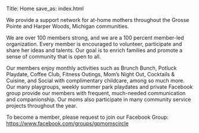 Title: Home
save_as: index.html

We provide a support network for at-home mothers throughout the Grosse Pointe and Harper Woods, Michigan communities.

We are over 100 members strong, and we are a 100 percent member-led organization. Every member is encouraged to volunteer, participate and share her ideas and talents. Our goal is to enrich families and promote a sense of community that is open to all.

Our members enjoy monthly activities such as Brunch Bunch, Potluck Playdate, Coffee Club, Fitness Outings, Mom’s Night Out, Cocktails & Cuisine, and Social with complimentary childcare, among so much more. Our many playgroups, weekly summer park playdates and private Facebook group provide our members with frequent, much-needed communication and companionship. Our moms also participate in many community service projects throughout the year.

To become a member, please request to join our Facebook Group: https://www.facebook.com/groups/gpmomscircle

